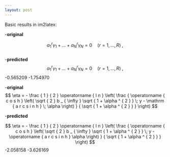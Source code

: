 ```yaml
---
layout: post
---
```


Basic results in im2latex:

<script type="text/javascript" async src="https://cdn.mathjax.org/mathjax/latest/MathJax.js?config=TeX-MML-AM_CHTML"> </script>

-**original**	

$$	
\alpha _ { 1 } ^ { r } \gamma _ { 1 } + \dots + \alpha _ { N } ^ { r } \gamma _ { N } = 0 \quad ( r = 1 , . . . , R ) \; , $$	
-**predicted**	
$$	
\alpha _ { 1 } ^ { r } \gamma _ { 1 } + \ldots + \alpha _ { N } ^ { r } \gamma _ { N } = 0 \quad ( r = 1 , . . . , R ) \; , 
$$	-0.565209	-1.754970	
	
-**original**	
$$	
\eta = - \frac { 1 } { 2 } \operatorname { l n } \left( \frac { \operatorname { c o s h } \left( \sqrt { 2 } b _ { \infty } \sqrt { 1 + \alpha ^ { 2 } } \; y - \mathrm { a r c s i n h } \; \alpha \right) } { \sqrt { 1 + \alpha ^ { 2 } } } \right) 	
$$	

-**predicted**	

$$	
\eta = - \frac { 1 } { 2 } \operatorname { l n } \left( \frac { \operatorname { c o s h } \left( \sqrt { 2 } b _ { \infty } \sqrt { 1 + \alpha ^ { 2 } } \; y - \operatorname { a r c s i n h } \alpha \right) } { \sqrt { 1 + \alpha ^ { 2 } } } \right) $$	-2.058158	-3.626169
